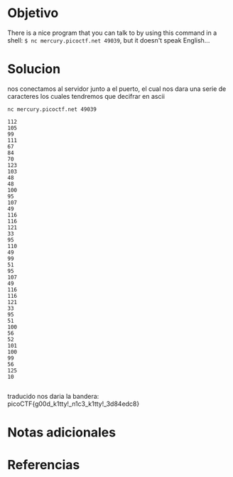 # Objetivo
There is a nice program that you can talk to by using this command in a shell: `$ nc mercury.picoctf.net 49039`, but it doesn't speak English...

# Solucion
nos conectamos al servidor junto a el puerto, el cual nos dara una serie de caracteres los cuales tendremos que decifrar en ascii
```shell
nc mercury.picoctf.net 49039

112 
105 
99 
111 
67 
84 
70 
123 
103 
48 
48 
100 
95 
107 
49 
116 
116 
121 
33 
95 
110 
49 
99 
51 
95 
107 
49 
116 
116 
121 
33 
95 
51 
100 
56 
52 
101 
100 
99 
56 
125 
10 
       
```
traducido nos daria la bandera: picoCTF{g00d_k1tty!_n1c3_k1tty!_3d84edc8}

# Notas adicionales

# Referencias